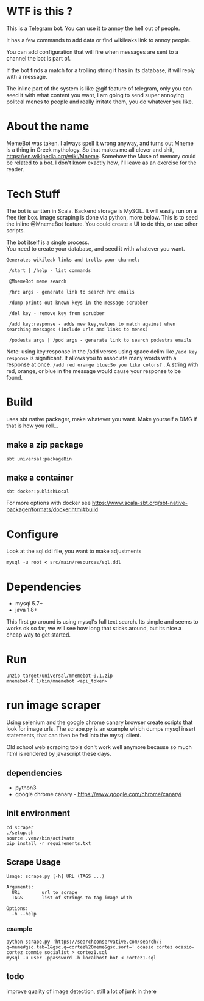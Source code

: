 # WTF is this ?

This is a [Telegram](https://telegram.org/) bot.  You can use it to annoy the hell out of people.

It has a few commands to add data or find wikileaks link to annoy people.

You can add configuration that will fire when messages are sent to a channel the bot is part of.

If the bot finds a match for a trolling string it has in its database, it will reply with a message.

The inline part of the system is like @gif feature of telegram, only you can seed it with what content you want, 
I am going to send super annoying politcal menes to people and really irritate them, you do whatever you like.

# About the name

MemeBot was taken.  I always spell it wrong anyway, and turns out Mneme is a thing in Greek mythology.
So that makes me all clever and shit, https://en.wikipedia.org/wiki/Mneme. Somehow the Muse of memory could
be related to a bot.  I don't know exactly how, I'll leave as an exercise for the reader.

# Tech Stuff

The bot is written in Scala.  Backend storage is MySQL.
It will easily run on a free tier box.
Image scraping is done via python, more below. This is to seed the inline @MnemeBot feature.
You could create a UI to do this, or use other scripts.

The bot itself is a single process.  
You need to create your database, and seed it with whatever you want.

```
Generates wikileak links and trolls your channel:

 /start | /help - list commands

 @MnemeBot meme search

 /hrc args - generate link to search hrc emails

 /dump prints out known keys in the message scrubber

 /del key - remove key from scrubber

 /add key:response - adds new key,values to match against when searching messages (include urls and links to menes)

 /podesta args | /pod args - generate link to search podestra emails

```

Note: using key:response in the /add verses using space delim like `/add key response` is significant.  It allows you to associate many words with a response at once.  `/add red orange blue:So you like colors?` . A string with red, orange, or blue in the message would cause your response to be found.

# Build

uses sbt native packager, make whatever you want. Make yourself a DMG if that is how you roll...

## make a zip package

`sbt universal:packageBin`

## make a container

`sbt docker:publishLocal`

For more options with docker see https://www.scala-sbt.org/sbt-native-packager/formats/docker.html#build

# Configure

Look at the sql.ddl file, you want to make adjustments

`mysql -u root < src/main/resources/sql.ddl`

# Dependencies

- mysql 5.7+
- java 1.8+

This first go around is using mysql's full text search.  Its simple and seems to works ok so far, we will see how long that sticks around, but its nice a cheap way to get started.

# Run

```
unzip target/universal/mnemebot-0.1.zip
mnemebot-0.1/bin/mnemebot <api_token>
```

# run image scraper

Using selenium and the google chrome canary browser create scripts
that look for image urls.  The scrape.py is an example which dumps mysql insert statements, 
that can then be fed into the mysql client.

Old school web scraping tools don't work well anymore because so much html is rendered by javascript these days.

## dependencies

- python3
- google chrome canary - https://www.google.com/chrome/canary/

## init environment

```
cd scraper
./setup.sh
source .venv/bin/activate
pip install -r requirements.txt
```

## Scrape Usage
```
Usage: scrape.py [-h] URL (TAGS ...)

Arguments:
  URL        url to scrape
  TAGS       list of strings to tag image with

Options:
  -h --help
```

### example
```
python scrape.py 'https://searchconservative.com/search/?q=meme#gsc.tab=1&gsc.q=cortez%20meme&gsc.sort=' ocasio cortez ocasio-cortez commie socialist > cortez1.sql
mysql -u user -ppassword -h localhost bot < cortez1.sql
``` 


## todo

improve quality of image detection, still a lot of junk in there
